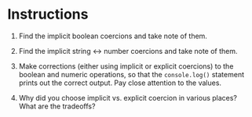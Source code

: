 # Instructions

1. Find the implicit boolean coercions and take note of them.

2. Find the implicit string <-> number coercions and take note of them.

3. Make corrections (either using implicit or explicit coercions) to the boolean and numeric operations, so that the `console.log()` statement prints out the correct output. Pay close attention to the values.

4. Why did you choose implicit vs. explicit coercion in various places? What are the tradeoffs?